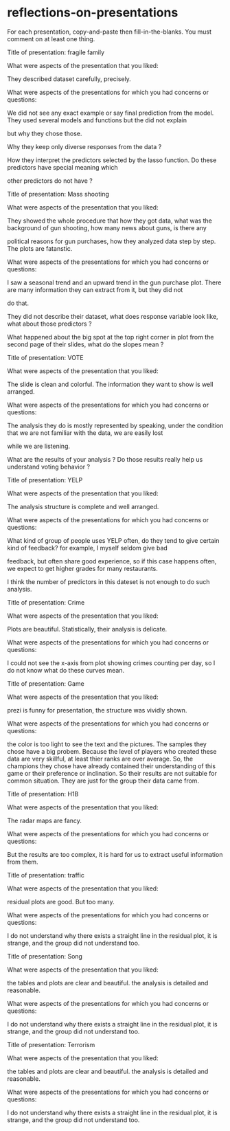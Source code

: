 # reflections-on-presentations

For each presentation, copy-and-paste then fill-in-the-blanks.  You must comment on at least one thing. 



Title of presentation:  fragile family

What were aspects of the presentation that you liked:

They described dataset carefully, precisely.  

What were aspects of the presentations for which you had concerns or questions:

We did not see any exact example or say final prediction from the model. They used several models and functions but the did not explain 

but why they chose those. 

Why they keep only diverse responses from the data ?

How they interpret the predictors selected by the lasso function. Do these predictors have special meaning which

other predictors do not have ?



Title of presentation:  Mass shooting

What were aspects of the presentation that you liked:

They showed the whole procedure that how they got data, what was the background of gun shooting, how many news about guns, is there any 

political reasons for gun purchases, how they analyzed data step by step. The plots are fatanstic. 

What were aspects of the presentations for which you had concerns or questions:

I saw a seasonal trend and an upward trend in the gun purchase plot. There are many information they can extract from it, but they did not

do that.

They did not describe their dataset, what does response variable look like, what about those predictors ? 

What happened about the big spot at the top right corner in plot from the second page of their slides, what do the slopes mean ?



Title of presentation: VOTE

What were aspects of the presentation that you liked:

The slide is clean and colorful. The information they want to show is well arranged. 

What were aspects of the presentations for which you had concerns or questions:

The analysis they do is mostly represented by speaking, under the condition that we are not familiar with the data, we are easily lost 

while we are listening.

What are the results of your analysis ? Do those results really help us understand voting behavior ? 



Title of presentation: YELP

What were aspects of the presentation that you liked:

The analysis structure is complete and well arranged.

What were aspects of the presentations for which you had concerns or questions:

What kind of group of people uses YELP often, do they tend to give certain kind of feedback? for example, I myself seldom give bad 

feedback, but often share good experience, so if this case happens often, we expect to get higher grades for many restaurants.

I think the number of predictors in this dateset is not enough to do such analysis. 


Title of presentation: Crime 

What were aspects of the presentation that you liked:

Plots are beautiful. Statistically, their analysis is delicate. 

What were aspects of the presentations for which you had concerns or questions:

I could not see the x-axis from plot showing crimes counting per day, so I do not know what do these curves mean.


Title of presentation: Game

What were aspects of the presentation that you liked:

prezi is funny for presentation, the structure was vividly shown.

What were aspects of the presentations for which you had concerns or questions:

the color is too light to see the text and the pictures. The samples they chose have a big probem. Because the level of players who created these data are very skillful, at least thier ranks are over average. So, the champions they chose have already contained their understanding of this game or their preference or inclination. So their results are not suitable for common situation. They are just for the group their data came from.


Title of presentation: H1B

What were aspects of the presentation that you liked:

The radar maps are fancy.

What were aspects of the presentations for which you had concerns or questions:

But the results are too complex, it is hard for us to extract useful information from them.


Title of presentation: traffic

What were aspects of the presentation that you liked:

residual plots are good. But too many.

What were aspects of the presentations for which you had concerns or questions:

I do not understand why there exists a straight line in the residual plot, it is strange, and the group did not understand too.



Title of presentation: Song

What were aspects of the presentation that you liked:

the tables and plots are clear and beautiful. the analysis is detailed and reasonable.

What were aspects of the presentations for which you had concerns or questions:

I do not understand why there exists a straight line in the residual plot, it is strange, and the group did not understand too.


Title of presentation: Terrorism

What were aspects of the presentation that you liked:

the tables and plots are clear and beautiful. the analysis is detailed and reasonable.

What were aspects of the presentations for which you had concerns or questions:

I do not understand why there exists a straight line in the residual plot, it is strange, and the group did not understand too.
